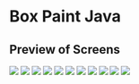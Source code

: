 # Box Paint Java

## Preview of Screens
<div class="aside">
  <span><img src="https://github.com/mayankkantharia/Box-Paint-Java/blob/main/screenshots/1.png"></span>
  <span><img src="https://github.com/mayankkantharia/Box-Paint-Java/blob/main/screenshots/2.png"></span>
  <span><img src="https://github.com/mayankkantharia/Box-Paint-Java/blob/main/screenshots/3.jpg"></span>
  <span><img src="https://github.com/mayankkantharia/Box-Paint-Java/blob/main/screenshots/4.jpg"></span>
  <span><img src="https://github.com/mayankkantharia/Box-Paint-Java/blob/main/screenshots/5.jpg"></span>
  <span><img src="https://github.com/mayankkantharia/Box-Paint-Java/blob/main/screenshots/6.jpg"></span>
  <span><img src="https://github.com/mayankkantharia/Box-Paint-Java/blob/main/screenshots/7.jpg"></span>
  <span><img src="https://github.com/mayankkantharia/Box-Paint-Java/blob/main/screenshots/8.jpg"></span>
  <span><img src="https://github.com/mayankkantharia/Box-Paint-Java/blob/main/screenshots/9.jpg"></span>
  <span><img src="https://github.com/mayankkantharia/Box-Paint-Java/blob/main/screenshots/10.jpg"></span>
  <span><img src="https://github.com/mayankkantharia/Box-Paint-Java/blob/main/screenshots/11.jpg"></span>
</div>
